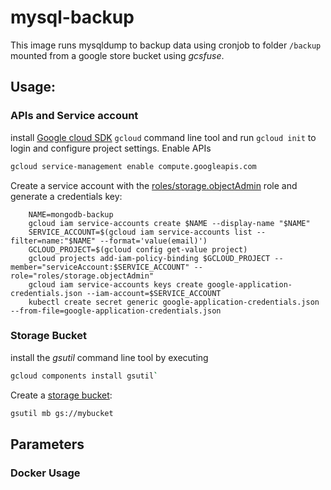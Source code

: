 # mysql-backup

This image runs mysqldump to backup data using cronjob to folder `/backup` mounted from a google store bucket using *gcsfuse*.

## Usage:
### APIs and Service account
install [Google cloud SDK](https://cloud.google.com/sdk/) `gcloud` command line tool and run `gcloud init` to login and configure project settings.
Enable APIs
```bash
gcloud service-management enable compute.googleapis.com
```

Create a service account with the [roles/storage.objectAdmin](https://cloud.google.com/storage/docs/access-control/iam-roles) role and generate a credentials key:

        NAME=mongodb-backup
        gcloud iam service-accounts create $NAME --display-name "$NAME"
        SERVICE_ACCOUNT=$(gcloud iam service-accounts list --filter=name:"$NAME" --format='value(email)')
        GCLOUD_PROJECT=$(gcloud config get-value project)
        gcloud projects add-iam-policy-binding $GCLOUD_PROJECT --member="serviceAccount:$SERVICE_ACCOUNT" --role="roles/storage.objectAdmin"
        gcloud iam service-accounts keys create google-application-credentials.json --iam-account=$SERVICE_ACCOUNT
        kubectl create secret generic google-application-credentials.json --from-file=google-application-credentials.json
### Storage Bucket
install the *gsutil* command line tool by executing 
```bash
gcloud components install gsutil`
```
Create a [storage bucket](https://cloud.google.com/storage/docs/creating-buckets#storage-create-bucket-gsutil):
```bash
gsutil mb gs://mybucket
```

## Parameters

### Docker Usage
